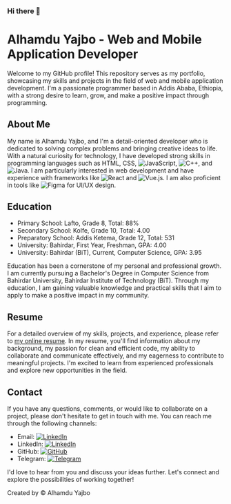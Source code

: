 ### Hi there 👋

<!--
**Lykamopia/Lykamopia** is a ✨ _special_ ✨ repository because its `README.md` (this file) appears on your GitHub profile.

Here are some ideas to get you started:

- 🔭 I’m currently working on ...
- 🌱 I’m currently learning ...
- 👯 I’m looking to collaborate on ...
- 🤔 I’m looking for help with ...
- 💬 Ask me about ...
- 📫 How to reach me: ...
- 😄 Pronouns: ...
- ⚡ Fun fact: ...
-->
# Alhamdu Yajbo - Web and Mobile Application Developer

Welcome to my GitHub profile! This repository serves as my portfolio, showcasing my skills and projects in the field of web and mobile application development. I'm a passionate programmer based in Addis Ababa, Ethiopia, with a strong desire to learn, grow, and make a positive impact through programming.

## About Me

My name is Alhamdu Yajbo, and I'm a detail-oriented developer who is dedicated to solving complex problems and bringing creative ideas to life. With a natural curiosity for technology, I have developed strong skills in programming languages such as HTML, CSS, <img src="https://img.shields.io/badge/-JavaScript-yellow" alt="JavaScript">, <img src="https://img.shields.io/badge/-C%2B%2B-blue" alt="C++">, and <img src="https://img.shields.io/badge/-Java-orange" alt="Java">. I am particularly interested in web development and have experience with frameworks like <img src="https://img.shields.io/badge/-React-61DAFB" alt="React"> and <img src="https://img.shields.io/badge/-Vue.js-4FC08D" alt="Vue.js">. I am also proficient in tools like <img src="https://img.shields.io/badge/-Figma-F24E1E" alt="Figma"> for UI/UX design.

## Education

- Primary School: Lafto, Grade 8, Total: 88%
- Secondary School: Kolfe, Grade 10, Total: 4.00
- Preparatory School: Addis Ketema, Grade 12, Total: 531
- University: Bahirdar, First Year, Freshman, GPA: 4.00
- University: Bahirdar (BiT), Current, Computer Science, GPA: 3.95

Education has been a cornerstone of my personal and professional growth. I am currently pursuing a Bachelor's Degree in Computer Science from Bahirdar University, Bahirdar Institute of Technology (BiT). Through my education, I am gaining valuable knowledge and practical skills that I aim to apply to make a positive impact in my community.

## Resume

For a detailed overview of my skills, projects, and experience, please refer to [my online resume](link-to-your-online-resume). In my resume, you'll find information about my background, my passion for clean and efficient code, my ability to collaborate and communicate effectively, and my eagerness to contribute to meaningful projects. I'm excited to learn from experienced professionals and explore new opportunities in the field.

## Contact

If you have any questions, comments, or would like to collaborate on a project, please don't hesitate to get in touch with me. You can reach me through the following channels:

- Email: [![LinkedIn](https://img.shields.io/badge/Email-Message-blue?logo=email&style=social)](mailto:www.alex94lykam@gmail.com)
- LinkedIn: [![LinkedIn](https://img.shields.io/badge/LinkedIn-Connect-blue?logo=linkedin&style=social)](www.linkedin.com/in/alhamdu-yajbo-5aa8b821a)
- GitHub: [![GitHub](https://img.shields.io/badge/GitHub-Follow-black?logo=github&style=social)](link-to-your-GitHub-profile)
- Telegram: [![Telegram](https://img.shields.io/badge/Telegram-Message-blue?logo=telegram&style=social)](https://t.me/your-Telegram-username)

I'd love to hear from you and discuss your ideas further. Let's connect and explore the possibilities of working together!

Created by © Alhamdu Yajbo
